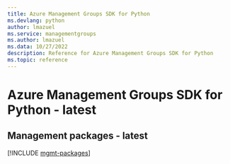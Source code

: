 ```yaml
---
title: Azure Management Groups SDK for Python
ms.devlang: python
author: lmazuel
ms.service: managementgroups
ms.author: lmazuel
ms.data: 10/27/2022
description: Reference for Azure Management Groups SDK for Python
ms.topic: reference
---
```

# Azure Management Groups SDK for Python - latest

## Management packages - latest
[!INCLUDE [mgmt-packages](management-groups-mgmt-index.md)]